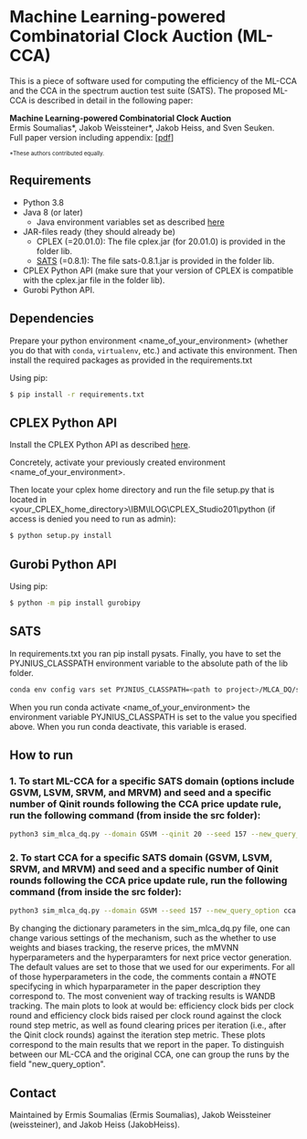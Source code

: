 # Machine Learning-powered Combinatorial Clock Auction (ML-CCA)

This is a piece of software used for computing the efficiency of the ML-CCA and the CCA in the spectrum auction test suite (SATS). The proposed ML-CCA is described in detail in the following paper:

**Machine Learning-powered Combinatorial Clock Auction**<br/>
Ermis Soumalias*, Jakob Weissteiner*, Jakob Heiss, and Sven Seuken.<br/>
Full paper version including appendix: [[pdf](https://arxiv.org/)]

<sub><sup>*These authors contributed equally.</sup></sub>

## Requirements

* Python 3.8
* Java 8 (or later)
  * Java environment variables set as described [here](https://pyjnius.readthedocs.io/en/stable/installation.html#installation)
* JAR-files ready (they should already be)
  * CPLEX (=20.01.0): The file cplex.jar (for 20.01.0) is provided in the folder lib.
  * [SATS](http://spectrumauctions.org/) (=0.8.1): The file sats-0.8.1.jar is provided in the folder lib.
* CPLEX Python API (make sure that your version of CPLEX is compatible with the cplex.jar file in the folder lib).
* Gurobi Python API.

## Dependencies

Prepare your python environment <name_of_your_environment> (whether you do that with `conda`, `virtualenv`, etc.) and activate this environment. Then install the required packages as provided in the requirements.txt

Using pip:
```bash
$ pip install -r requirements.txt

```

## CPLEX Python API

Install the CPLEX Python API as described [here](https://www.ibm.com/docs/en/icos/20.1.0?topic=cplex-setting-up-python-api).

Concretely, activate your previously created environment <name_of_your_environment>. 

Then locate your cplex home directory and run the file setup.py that is located in <your_CPLEX_home_directory>\IBM\ILOG\CPLEX_Studio201\python (if access is denied you need to run as admin):

```bash
$ python setup.py install

```

## Gurobi Python API
Using pip:
```bash
$ python -m pip install gurobipy

```


## SATS
In requirements.txt you ran pip install pysats. Finally, you have to set the PYJNIUS_CLASSPATH environment variable to the absolute path of the lib folder.

```bash
conda env config vars set PYJNIUS_CLASSPATH=<path to project>/MLCA_DQ/src/lib
```

When you run conda activate <name_of_your_environment> the environment variable PYJNIUS_CLASSPATH is set to the value you specified above. When you run conda deactivate, this variable is erased.


## How to run

### 1. To start ML-CCA for a specific SATS domain (options include GSVM, LSVM, SRVM, and MRVM) and seed and a specific number of Qinit rounds following the CCA price update rule,  run the following command (from inside the src folder):
```bash
python3 sim_mlca_dq.py --domain GSVM --qinit 20 --seed 157 --new_query_option gd_linear_prices_on_W_v3
```

### 2. To start CCA for a specific SATS domain (GSVM, LSVM, SRVM, and MRVM) and seed and a specific number of Qinit rounds following the CCA price update rule,  run the following command (from inside the src folder):
```bash
python3 sim_mlca_dq.py --domain GSVM --seed 157 --new_query_option cca
```
By changing the dictionary parameters in the sim_mlca_dq.py file, one can change various settings of the mechanism, such as the whether to use weights and biases tracking, the reserve prices, the mMVNN hyperparameters and the hyperparamters for next price vector generation. The default values are set to those that we used for our experiments. For all of those hyperparameters in the code, the comments contain a #NOTE specifycing in which hyparparameter in the paper description they correspond to. 
The most convenient way of tracking results is WANDB tracking. 
The main plots to look at would be: efficiency clock bids per clock round and efficiency clock bids raised per clock round against the clock round step metric, as well as found clearing prices per iteration (i.e., after the Qinit clock rounds) against the iteration step metric. These plots correspond to the main results that we report in the paper. 
To distinguish between our ML-CCA and the original CCA, one can group the runs by the field "new_query_option". 

## Contact

Maintained by Ermis Soumalias (Ermis Soumalias), Jakob Weissteiner (weissteiner), and Jakob Heiss (JakobHeiss).


